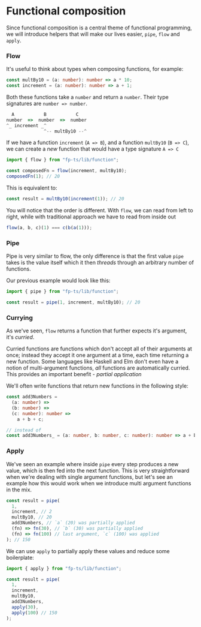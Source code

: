 # Functional composition

Since functional composition is a central theme of functional programming, we will introduce helpers that will make our lives easier, `pipe`, `flow` and `apply`.

### Flow

It's useful to think about types when composing functions, for example:

```typescript
const multBy10 = (a: number): number => a * 10;
const increment = (a: number): number => a + 1;
```

Both these functions take a `number` and return a `number`. Their type signatures are `number => number`.

```typescript
  A           B           C
number  =>  number  =>  number
^_ increment _^
              ^-- multBy10 --^
```

If we have a function `increment` (`A => B`), and a function `multBy10` (`B => C`), we can create a _new_ function that would have a type signature `A => C`

```typescript
import { flow } from "fp-ts/lib/function";

const composedFn = flow(increment, multBy10);
composedFn(1); // 20
```

This is equivalent to:

```typescript
const result = multBy10(increment(1)); // 20
```

You will notice that the order is different. With `flow`, we can read from left to right, while with traditional approach we have to read from inside out

```typescript
flow(a, b, c)(1) === c(b(a(1)));
```

### Pipe

Pipe is very similar to flow, the only difference is that the first value `pipe` takes is the value itself which it then _threads_ through an arbitrary number of functions.

Our previous example would look like this:

```typescript
import { pipe } from "fp-ts/lib/function";

const result = pipe(1, increment, multBy10); // 20
```

### Currying

As we've seen, `flow` returns a function that further expects it's argument, it's _curried_.

Curried functions are functions which don't accept all of their arguments at once; instead they accept it one argument at a time, each time returning a new function. Some languages like Haskell and Elm don't even have a notion of multi-argument functions, _all_ functions are automatically curried. This provides an important benefit - _partial application_

We'll often write functions that return new functions in the following style:

```typescript
const add3Numbers =
  (a: number) =>
  (b: number) =>
  (c: number): number =>
    a + b + c;

// instead of
const add3Numbers_ = (a: number, b: number, c: number): number => a + b + c;
```

### Apply

We've seen an example where inside `pipe` every step produces a new value, which is then fed into the next function. This is very straightforward when we're dealing with single argument functions, but let's see an example how this would work when we introduce multi argument functions in the mix.

```typescript
const result = pipe(
  1,
  increment, // 2
  multBy10, // 20
  add3Numbers, // `a` (20) was partially applied
  (fn) => fn(30), // `b` (30) was partially applied
  (fn) => fn(100) // last argument, `c` (100) was applied
); // 150
```

We can use `apply` to partially apply these values and reduce some boilerplate:

```typescript
import { apply } from "fp-ts/lib/function";

const result = pipe(
  1,
  increment,
  multBy10,
  add3Numbers,
  apply(30),
  apply(100) // 150
);
```
